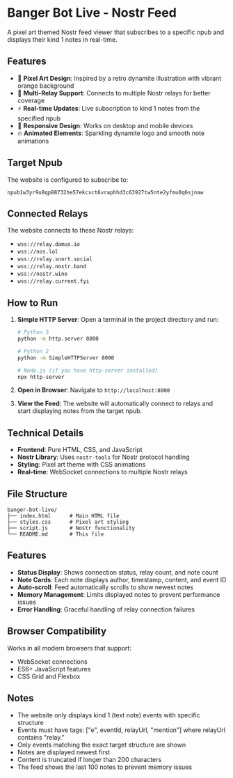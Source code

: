 # Banger Bot Live - Nostr Feed

A pixel art themed Nostr feed viewer that subscribes to a specific npub and displays their kind 1 notes in real-time.

## Features

- 🎨 **Pixel Art Design**: Inspired by a retro dynamite illustration with vibrant orange background
- 📡 **Multi-Relay Support**: Connects to multiple Nostr relays for better coverage
- ⚡ **Real-time Updates**: Live subscription to kind 1 notes from the specified npub
- 📱 **Responsive Design**: Works on desktop and mobile devices
- 🔥 **Animated Elements**: Sparkling dynamite logo and smooth note animations

## Target Npub

The website is configured to subscribe to:
```
npub1w3yr9u8qp88732he57ekcxct6vraphhd3c63927tw5nte2yfmu0q6sjnaw
```

## Connected Relays

The website connects to these Nostr relays:
- `wss://relay.damus.io`
- `wss://nos.lol`
- `wss://relay.snort.social`
- `wss://relay.nostr.band`
- `wss://nostr.wine`
- `wss://relay.current.fyi`

## How to Run

1. **Simple HTTP Server**: Open a terminal in the project directory and run:
   ```bash
   # Python 3
   python -m http.server 8000
   
   # Python 2
   python -m SimpleHTTPServer 8000
   
   # Node.js (if you have http-server installed)
   npx http-server
   ```

2. **Open in Browser**: Navigate to `http://localhost:8000`

3. **View the Feed**: The website will automatically connect to relays and start displaying notes from the target npub.

## Technical Details

- **Frontend**: Pure HTML, CSS, and JavaScript
- **Nostr Library**: Uses `nostr-tools` for Nostr protocol handling
- **Styling**: Pixel art theme with CSS animations
- **Real-time**: WebSocket connections to multiple Nostr relays

## File Structure

```
banger-bot-live/
├── index.html      # Main HTML file
├── styles.css      # Pixel art styling
├── script.js       # Nostr functionality
└── README.md       # This file
```

## Features

- **Status Display**: Shows connection status, relay count, and note count
- **Note Cards**: Each note displays author, timestamp, content, and event ID
- **Auto-scroll**: Feed automatically scrolls to show newest notes
- **Memory Management**: Limits displayed notes to prevent performance issues
- **Error Handling**: Graceful handling of relay connection failures

## Browser Compatibility

Works in all modern browsers that support:
- WebSocket connections
- ES6+ JavaScript features
- CSS Grid and Flexbox

## Notes

- The website only displays kind 1 (text note) events with specific structure
- Events must have tags: ["e", eventId, relayUrl, "mention"] where relayUrl contains "relay."
- Only events matching the exact target structure are shown
- Notes are displayed newest first
- Content is truncated if longer than 200 characters
- The feed shows the last 100 notes to prevent memory issues
